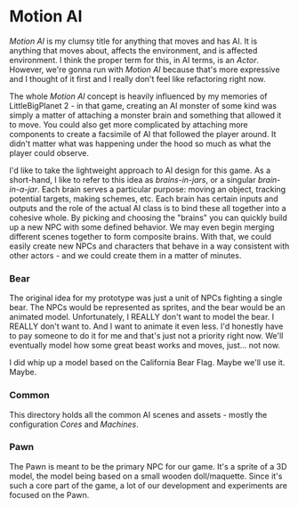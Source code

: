 # Motion AI
*Motion AI* is my clumsy title for anything that moves and has AI. It is anything that moves about, affects the environment, and is affected environment. I think the proper term for this, in AI terms, is an *Actor*. However, we're gonna run with *Motion AI* because that's more expressive and I thought of it first and I really don't feel like refactoring right now.

The whole *Motion AI* concept is heavily influenced by my memories of LittleBigPlanet 2 - in that game, creating an AI monster of some kind was simply a matter of attaching a monster brain and something that allowed it to move. You could also get more complicated by attaching more components to create a facsimile of AI that followed the player around. It didn't matter what was happening under the hood so much as what the player could observe.

I'd like to take the lightweight approach to AI design for this game. As a short-hand, I like to refer to this idea as *brains-in-jars*, or a singular *brain-in-a-jar*. Each brain serves a particular purpose: moving an object, tracking potential targets, making schemes, etc. Each brain has certain inputs and outputs and the role of the actual AI class is to bind these all together into a cohesive whole. By picking and choosing the "brains" you can quickly build up a new NPC with some defined behavior. We may even begin merging different scenes together to form composite brains. With that, we could easily create new NPCs and characters that behave in a way consistent with other actors - and we could create them in a matter of minutes.

### Bear
The original idea for my prototype was just a unit of NPCs fighting a single bear. The NPCs would be represented as sprites, and the bear would be an animated model. Unfortunately, I REALLY don't want to model the bear. I REALLY don't want to. And I want to animate it even less. I'd honestly have to pay someone to do it for me and that's just not a priority right now. We'll eventually model how some great beast works and moves, just... not now.

I did whip up a model based on the California Bear Flag. Maybe we'll use it. Maybe.

### Common
This directory holds all the common AI scenes and assets - mostly the configuration *Cores* and *Machines*.

### Pawn
The Pawn is meant to be the primary NPC for our game. It's a sprite of a 3D model, the model being based on a small wooden doll/maquette. Since it's such a core part of the game, a lot of our development and experiments are focused on the Pawn.